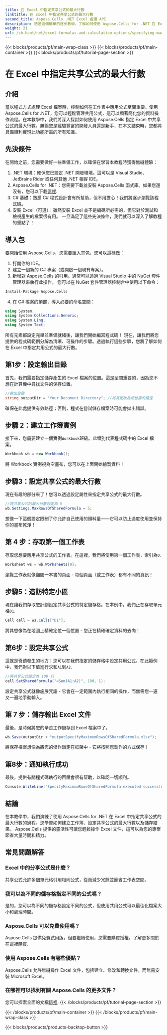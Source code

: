 ```yaml
---
title: 在 Excel 中指定共享公式的最大行數
linktitle: 在 Excel 中指定共享公式的最大行數
second_title: Aspose.Cells .NET Excel 處理 API
description: 透過這個簡單的逐步教學，了解如何使用 Aspose.Cells for .NET 在 Excel 中指定共享公式的最大行數。
weight: 21
url: /zh-hant/net/excel-formulas-and-calculation-options/specifying-maximum-rows-of-shared-formula/
---
```


{{< blocks/products/pf/main-wrap-class >}}
{{< blocks/products/pf/main-container >}}
{{< blocks/products/pf/tutorial-page-section >}}

# 在 Excel 中指定共享公式的最大行數

## 介紹
當以程式方式處理 Excel 檔案時，控制如何在工作表中應用公式至關重要。使用 Aspose.Cells for .NET，您可以輕鬆管理共用公式，這可以顯著簡化您的資料操作流程。在本教學中，我們將深入探討如何使用 Aspose.Cells 指定 Excel 中共享公式的最大行數。無論您是經驗豐富的開發人員還是新手，在本文結束時，您都將具備順利實現此功能所需的所有知識。
## 先決條件
在開始之前，您需要做好一些準備工作，以確保在學習本教程時獲得無縫體驗：
1. .NET 環境：確保您已設定 .NET 開發環境。這可以是 Visual Studio、JetBrains Rider 或任何其他 .NET 相容 IDE。
2.  Aspose.Cells for .NET：您需要下載並安裝 Aspose.Cells 函式庫。如果您還沒有，您可以下載[這裡](https://releases.aspose.com/cells/net/).
3. C# 基礎：熟悉 C# 程式設計會有所幫助，但不用擔心！我們將逐步瀏覽該程式碼。
4. 安裝 Excel（可選）：雖然安裝 Excel 並不是編碼所必需的，但它對於測試和檢視產生的檔案很有用。
一旦滿足了這些先決條件，我們就可以深入了解教程的重點了！
## 導入包
要開始使用 Aspose.Cells，您需要匯入其包。您可以這樣做：
1. 打開你的 IDE。
2. 建立一個新的 C# 專案（或開啟一個現有專案）。
3. 新增對 Aspose.Cells 的引用。通常可以透過 Visual Studio 中的 NuGet 套件管理器來執行此操作。
您可以在 NuGet 套件管理器控制台中使用以下命令：
```bash
Install-Package Aspose.Cells
```
4. 在 C# 檔案的頂部，導入必要的命名空間：
```csharp
using System;
using System.Collections.Generic;
using System.Linq;
using System.Text;
```
所有元素都設定完畢並準備就緒後，讓我們開始編寫程式碼！
現在，讓我們將您提供的程式碼範例分解為清晰、可操作的步驟。透過執行這些步驟，您將了解如何在 Excel 中指定共用公式的最大行數。
## 第1步：設定輸出目錄
首先，我們需要指定儲存產生的 Excel 檔案的位置。這是至關重要的，因為您不想在計算機中尋找文件的保存位置。
```csharp
//輸出目錄
string outputDir = "Your Document Directory"; //將其更改為您想要的路徑
```
確保在此處提供有效路徑；否則，程式在嘗試儲存檔案時可能會拋出錯誤。
## 步驟 2：建立工作簿實例
接下來，您需要建立一個實例`Workbook`班級。此類別代表程式碼中的 Excel 檔案。
```csharp
Workbook wb = new Workbook();
```
將 Workbook 實例視為空畫布，您可以在上面開始繪製資料！
## 步驟3：設定共享公式的最大行數
現在有趣的部分來了！您可以透過設定屬性來指定共享公式的最大行數。
```csharp
//將共享公式的最大行數設定為 5
wb.Settings.MaxRowsOfSharedFormula = 5;
```
想像一下這個設定限制了你允許自己使用的顏料量——它可以防止過度使用並保持你的畫布乾淨！
## 第 4 步：存取第一個工作表
存取您想要應用共享公式的工作表。在這裡，我們將使用第一個工作表，索引為`0`.
```csharp
Worksheet ws = wb.Worksheets[0];
```
瀏覽工作表就像翻閱一本書的頁面 - 每個頁面（或工作表）都有不同的資訊！
## 步驟5：造訪特定小區
現在讓我們存取您計劃設定共享公式的特定儲存格。在本例中，我們正在存取單元格`D1`.
```csharp
Cell cell = ws.Cells["D1"];
```
將其想像為在地圖上精確定位一個位置 - 您正在精確確定資料的去向！
## 第6步：設定共享公式
這就是奇蹟發生的地方！您可以在我們指定的儲存格中設定共用公式。在此範例中，我們對以下值進行求和`A1`到`A2`.
```csharp
//將共享公式設定為 100 行
cell.SetSharedFormula("=Sum(A1:A2)", 100, 1);
```
設定共享公式就像施展咒語 - 它會在一定範圍內執行相同的操作，而無需您一遍又一遍地手動輸入。
## 第 7 步：儲存輸出 Excel 文件
最後，是時候將您的辛苦工作儲存到 Excel 檔案中了。
```csharp
wb.Save(outputDir + "outputSpecifyMaximumRowsOfSharedFormula.xlsx");
```
將保存檔案想像為將您的傑作鎖定在框架中 - 它將按照您製作的方式保存！
## 第8步：通知執行成功
最後，提供有關程式碼執行的回饋會很有幫助，以確認一切順利。
```csharp
Console.WriteLine("SpecifyMaximumRowsOfSharedFormula executed successfully.");
```
## 結論
在本教學中，我們演練了使用 Aspose.Cells for .NET 在 Excel 中指定共享公式的最大行數的過程。您學習如何建立工作簿、設定共享公式的最大行數以及儲存結果。 Aspose.Cells 提供的靈活性可讓您輕鬆操作 Excel 文件，這可以為您的專案節省大量時間和精力。
## 常見問題解答
### Excel 中的分享公式是什麼？
共享公式允許多個單元格引用相同公式，從而減少冗餘並節省工作表空間。
### 我可以為不同的儲存格指定不同的公式嗎？
是的，您可以為不同的儲存格設定不同的公式，但使用共用公式可以最佳化檔案大小和處理時間。
### Aspose.Cells 可以免費使用嗎？
 Aspose.Cells 提供免費試用版，但要繼續使用，您需要購買授權。了解更多關於[在這裡購買](https://purchase.aspose.com/buy).
### 使用 Aspose.Cells 有哪些優點？
Aspose.Cells 允許無縫操作 Excel 文件，包括建立、修改和轉換文件，而無需安裝 Microsoft Excel。
### 在哪裡可以找到有關 Aspose.Cells 的更多文件？
您可以探索全面的文檔[這裡](https://reference.aspose.com/cells/net/).
{{< /blocks/products/pf/tutorial-page-section >}}

{{< /blocks/products/pf/main-container >}}
{{< /blocks/products/pf/main-wrap-class >}}

{{< blocks/products/products-backtop-button >}}

